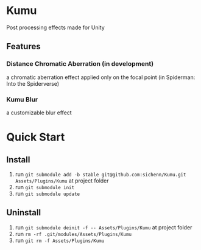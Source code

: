 # Kumu
Post processing effects made for Unity

## Features
### Distance Chromatic Aberration (in development)
a chromatic aberration effect applied only on the focal point (in Spiderman: Into the Spiderverse)
### Kumu Blur
a customizable blur effect

# Quick Start
## Install
1. run `git submodule add -b stable git@github.com:sichenn/Kumu.git Assets/Plugins/Kumu` at project folder
1. run `git submodule init`
1. run `git submodule update`

## Uninstall
1. run `git submodule deinit -f -- Assets/Plugins/Kumu` at project folder 
1. run `rm -rf .git/modules/Assets/Plugins/Kumu`
1. run `git rm -f Assets/Plugins/Kumu`
